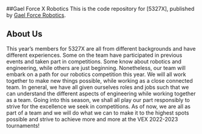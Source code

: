 ##Gael Force X Robotics 
This is the code repository for [5327X], published by [Gael Force Robotics](https://gaelforcerobotics.github.io/). 
## About Us
This year’s members for 5327X are all from different backgrounds and have different experiences. Some on the team have participated in previous events and taken part in competitions. Some know about robotics and engineering, while others are just beginning. Nonetheless, our team will embark on a path for our robotics competition this year. We will all work together to make new things possible, while working as a close connected team. In general, we have all given ourselves roles and jobs such that we can understand the different aspects of engineering while working together as a team. Going into this season, we shall all play our part responsibly to strive for the excellence we seek in competitions. As of now, we are all as part of a team and we will do what we can to make it to the highest spots possible and strive to achieve more and more at the VEX 2022-2023 tournaments!




